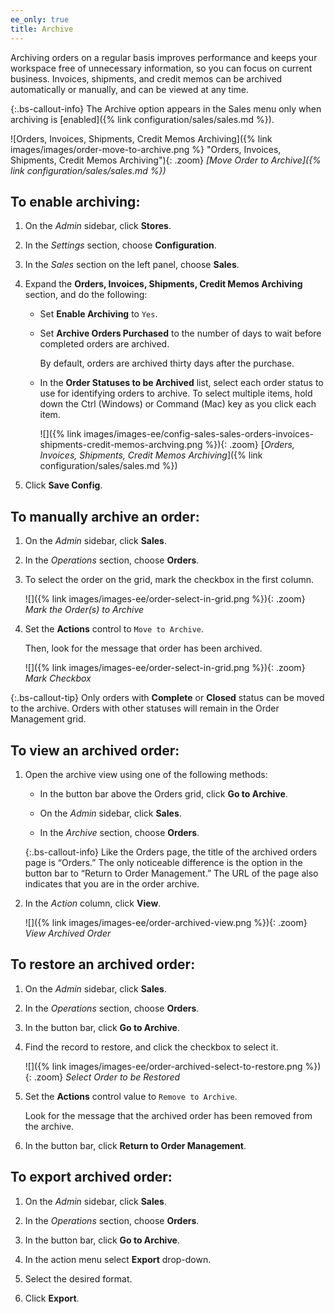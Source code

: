 ```yaml
---
ee_only: true
title: Archive
---
```


Archiving orders on a regular basis improves performance and keeps your workspace free of unnecessary information, so you can focus on current business. Invoices, shipments, and credit memos can be archived automatically or manually, and can be viewed at any time.

{:.bs-callout-info}
The Archive option appears in the Sales menu only when archiving is [enabled]({% link configuration/sales/sales.md %}).

![Orders, Invoices, Shipments, Credit Memos Archiving]({% link images/images/order-move-to-archive.png %} "Orders, Invoices, Shipments, Credit Memos Archiving"){: .zoom}
_[Move Order to Archive]({% link configuration/sales/sales.md %})_

## To enable archiving:

1. On the _Admin_ sidebar, click **Stores**.

1. In the _Settings_ section, choose **Configuration**.

1. In the _Sales_ section on the left panel, choose **Sales**.

1. Expand the **Orders, Invoices, Shipments, Credit Memos Archiving** section, and do the following:

    - Set **Enable Archiving** to `Yes`.

    - Set **Archive Orders Purchased** to the number of days to wait before completed orders are archived.

        By default, orders are archived thirty days after the purchase.

    - In the **Order Statuses to be Archived** list, select each order status to use for identifying orders to archive. To select multiple items, hold down the Ctrl (Windows) or Command (Mac) key as you click each item.

        ![]({% link images/images-ee/config-sales-sales-orders-invoices-shipments-credit-memos-archving.png %}){: .zoom}
        [_Orders, Invoices, Shipments, Credit Memos Archiving_]({% link configuration/sales/sales.md %})

1. Click **Save Config**.

## To manually archive an order:

1. On the _Admin_ sidebar, click **Sales**.

1. In the _Operations_ section, choose **Orders**.

1. To select the order on the grid, mark the checkbox in the first column.

    ![]({% link images/images-ee/order-select-in-grid.png %}){: .zoom}
    _Mark the Order(s) to Archive_

1. Set the **Actions** control to `Move to Archive`.

    Then, look for the message that order has been archived.

    ![]({% link images/images-ee/order-select-in-grid.png %}){: .zoom}
    _Mark Checkbox_

{:.bs-callout-tip}
Only orders with **Complete** or **Closed** status can be moved to the archive. Orders with other statuses will remain in the Order Management grid.

## To view an archived order:

1. Open the archive view using one of the following methods:

    - In the button bar above the Orders grid, click **Go to Archive**.

    - On the _Admin_ sidebar, click **Sales**.

    - In the _Archive_ section, choose **Orders**.

    {:.bs-callout-info}
    Like the Orders page, the title of the archived orders page is “Orders.” The only noticeable difference is the option in the button bar to “Return to Order Management.” The URL of the page also indicates that you are in the order archive.

1. In the _Action_ column, click **View**.

    ![]({% link images/images-ee/order-archived-view.png %}){: .zoom}
    _View Archived Order_

## To restore an archived order:

1. On the _Admin_ sidebar, click **Sales**.

1. In the _Operations_ section, choose **Orders**.

1. In the button bar, click **Go to Archive**.

1. Find the record to restore, and click the checkbox to select it.

    ![]({% link images/images-ee/order-archived-select-to-restore.png %}){: .zoom}
    _Select Order to be Restored_

1. Set the **Actions** control value to `Remove to Archive`.

    Look for the message that the archived order has been removed from the archive.

1. In the button bar, click **Return to Order Management**.

## To export archived order:

1. On the _Admin_ sidebar, click **Sales**.

1. In the _Operations_ section, choose **Orders**.

1. In the button bar, click **Go to Archive**.

1. In the action menu select **Export** drop-down.

1. Select the desired format.

1. Click **Export**.